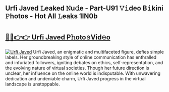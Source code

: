## Urfi Javed 𝙻eaked 𝙽u𝚍e - Part-U91 𝚅𝚒deo B𝚒kini 𝙿hotos - Hot All 𝙻eaks 1lN0b

# <h2><a href="http://ld02va.urlbe.top/?page=Urfi+Javed">🔗🔗👉👉 Urfi Javed P𝚑oto𝚜Vid𝚎o</a></h2>

[![Urfi Javed](https://i.imgur.com/eBuTRDB.gif)](http://ld02va.urlbe.top/?page=Urfi+Javed)
Urfi Javed, an enigmatic and multifaceted figure, defies simple labels. Her groundbreaking style of online communication has enthralled and infuriated followers, igniting debates on ethics, self-representation, and the evolving nature of virtual societies. Though her future direction is unclear, her influence on the online world is indisputable. With unwavering dedication and undeniable charm, Urfi Javed progress in the virtual landscape is unstoppable.
